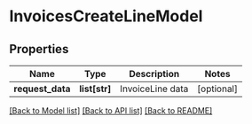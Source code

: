 # InvoicesCreateLineModel

## Properties
Name | Type | Description | Notes
------------ | ------------- | ------------- | -------------
**request_data** | **list[str]** | InvoiceLine data | [optional] 

[[Back to Model list]](../README.md#documentation-for-models) [[Back to API list]](../README.md#documentation-for-api-endpoints) [[Back to README]](../README.md)

